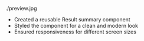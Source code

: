 ./preview.jpg

- Created a reusable Result summary component
- Styled the component for a clean and modern look
- Ensured responsiveness for different screen sizes
